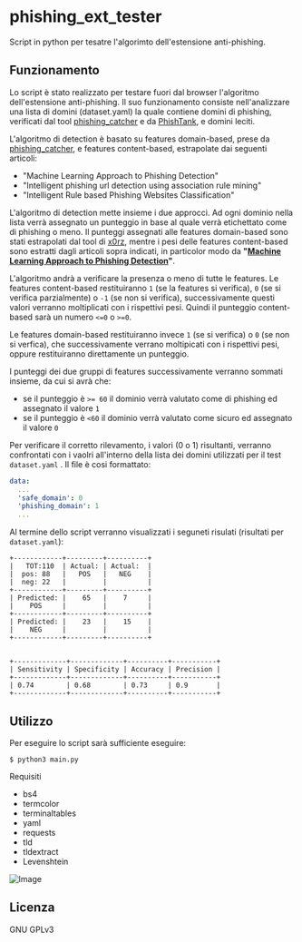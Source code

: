 # phishing_ext_tester

Script in python per tesatre l'algorimto dell'estensione anti-phishing. 

## Funzionamento

Lo script è stato realizzato per testare fuori dal browser l'algoritmo dell'estensione anti-phishing. Il suo funzionamento consiste nell'analizzare una lista di domini (dataset.yaml) la quale contiene domini di phishing, verificati dal tool [phishing_catcher](https://github.com/x0rz/phishing_catcher) e da [PhishTank](https://www.phishtank.com), e domini leciti.

L'algoritmo di detection è basato su features domain-based, prese da [phishing_catcher](https://github.com/x0rz/phishing_catcher), e features content-based, estrapolate dai seguenti articoli:

* "Machine Learning Approach to Phishing Detection"
* "Intelligent phishing url detection using association rule mining"
* "Intelligent Rule based Phishing Websites Classification"

L'algoritmo di detection mette insieme i due approcci. Ad ogni dominio nella lista verrà assegnato un punteggio in base al quale verrà etichettato come di phishing o meno.
Il punteggi assegnati alle features domain-based sono stati estrapolati dal tool di [x0rz](https://github.com/x0rz), mentre i pesi delle features content-based sono estratti dagli articoli sopra indicati, in particolor modo da **"[Machine Learning Approach to Phishing Detection](https://github.com/arvind-rs/phishing_detector/blob/master/Final%20Report/Report.pdf)"**.

L'algoritmo andrà a verificare la presenza o meno di tutte le features. Le features content-based restituiranno ```1``` (se la features si verifica), ```0``` (se si verifica parzialmente) o ```-1``` (se non si verifica),  successivamente questi valori verranno moltiplicati con i rispettivi pesi. Quindi il punteggio content-based sarà un numero ```<=0``` o ```>=0```.

Le features domain-based restituiranno invece ```1``` (se si verifica) o ```0``` (se non si verfica), che successivamente verrano moltipicati con i rispettivi pesi, oppure restituiranno direttamente un punteggio.

I punteggi dei due gruppi di features successivamente verranno sommati insieme, da cui si avrà che:

* se il punteggio è ```>= 60``` il dominio verrà valutato come di phishing ed assegnato il valore ```1```
* se il punteggio è ```<60``` il dominio verrà valutato come sicuro ed assegnato il valore ```0```

Per verificare il corretto rilevamento, i valori (0 o 1) risultanti, verranno confrontati con i vaolri all'interno della lista dei domini utilizzati per il test ```dataset.yaml``` . Il file è cosi formattato:
```yaml
data:
  ...
  'safe_domain': 0
  'phishing_domain': 1
  ...
```
Al termine dello script verranno visualizzati i seguneti risulati (risultati per ```dataset.yaml```):
```
+------------+---------+----------+
|   TOT:110  | Actual: | Actual:  |
|  pos: 88   |   POS   |   NEG    |
|  neg: 22   |         |          |
+------------+---------+----------+
| Predicted: |    65   |    7     |
|    POS     |         |          |
+------------+---------+----------+
| Predicted: |    23   |    15    |
|    NEG     |         |          |
+------------+---------+----------+


+-------------+-------------+----------+-----------+
| Sensitivity | Specificity | Accuracy | Precision |
+-------------+-------------+----------+-----------+
| 0.74        | 0.68        | 0.73     | 0.9       |
+-------------+-------------+----------+-----------+
```
## Utilizzo

Per eseguire lo script sarà sufficiente eseguire:

```shell
$ python3 main.py 
```
Requisiti

* bs4
* termcolor
* terminaltables 
* yaml
* requests
* tld
* tldextract
* Levenshtein

![Image](https://github.com/luckyluke98/phishing_ext_tester/blob/main/images/screen.gif)

## Licenza
GNU GPLv3
